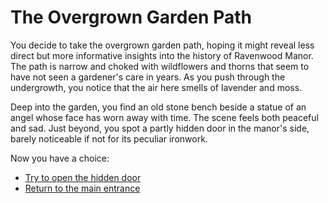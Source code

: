 # The Overgrown Garden Path

You decide to take the overgrown garden path, hoping it might reveal less direct but more informative insights into the history of Ravenwood Manor. The path is narrow and choked with wildflowers and thorns that seem to have not seen a gardener's care in years. As you push through the undergrowth, you notice that the air here smells of lavender and moss.

Deep into the garden, you find an old stone bench beside a statue of an angel whose face has worn away with time. The scene feels both peaceful and sad. Just beyond, you spot a partly hidden door in the manor's side, barely noticeable if not for its peculiar ironwork.

Now you have a choice:
- [Try to open the hidden door](hidden-door.md)
- [Return to the main entrance](intro.md)
